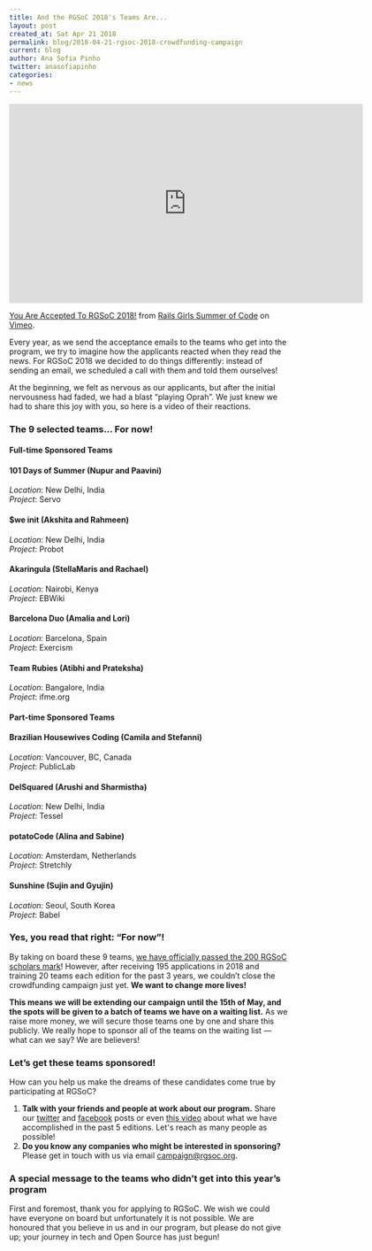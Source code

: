 ```yaml
---
title: And the RGSoC 2018's Teams Are...
layout: post
created_at: Sat Apr 21 2018
permalink: blog/2018-04-21-rgsoc-2018-crowdfunding-campaign
current: blog
author: Ana Sofia Pinho
twitter: anasofiapinho
categories:
- news
---
```


<iframe src="https://player.vimeo.com/video/265904630" width="640" height="360" frameborder="0" webkitallowfullscreen mozallowfullscreen allowfullscreen></iframe>
<p><a href="https://vimeo.com/265904630">You Are Accepted To RGSoC 2018!</a> from <a href="https://vimeo.com/user51331690">Rails Girls Summer of Code</a> on <a href="https://vimeo.com">Vimeo</a>.</p>

Every year, as we send the acceptance emails to the teams who get into the program, we try to imagine how the applicants reacted when they read the news. For RGSoC 2018 we decided to do things differently: instead of sending an email, we scheduled a call with them and told them ourselves!

At the beginning, we felt as nervous as our applicants, but after the initial nervousness had faded, we had a blast “playing Oprah”. We just knew we had to share this joy with you, so here is a video of their reactions.


### The 9 selected teams… For now!


#### Full-time Sponsored Teams

#### <span class="color-red">101 Days of Summer (Nupur and Paavini)</span>
_Location_: New Delhi, India<br>
_Project_: Servo

#### <span class="color-red">$we init (Akshita and Rahmeen)</span>
_Location_: New Delhi, India<br>
_Project_: Probot

#### <span class="color-red">Akaringula (StellaMaris and Rachael)</span>
_Location_: Nairobi, Kenya<br>
_Project_: EBWiki

#### <span class="color-red">Barcelona Duo (Amalia and Lori)</span>
_Location_: Barcelona, Spain<br>
_Project_: Exercism

#### <span class="color-red">Team Rubies (Atibhi and Prateksha)</span>
_Location_: Bangalore, India<br>
_Project_: ifme.org


#### Part-time Sponsored Teams

#### <span class="color-red">Brazilian Housewives Coding (Camila and Stefanni)</span>
_Location_: Vancouver, BC, Canada<br>
_Project_: PublicLab

#### <span class="color-red">DelSquared (Arushi and Sharmistha)</span>
_Location_: New Delhi, India<br>
_Project_: Tessel

#### <span class="color-red">potatoCode (Alina and Sabine)</span>
_Location_: Amsterdam, Netherlands<br>
_Project_: Stretchly

#### <span class="color-red">Sunshine (Sujin and Gyujin)</span>
_Location_: Seoul, South Korea<br>
_Project_: Babel

### Yes, you read that right: “For now”!

By taking on board these 9 teams, [we have officially passed the 200 RGSoC scholars mark](https://railsgirlssummerofcode.org/blog/2018-04-06-rgsoc-2018-crowdfunding-countdown)! However, after receiving 195 applications in 2018 and training 20 teams each edition for the past 3 years, we couldn’t close the crowdfunding campaign just yet. **We want to change more lives!**

<span class="color-red">**This means we will be extending our campaign until the 15th of May, and the spots will be given to a batch of teams we have on a waiting list.**</span> As we raise more money, we will secure those teams one by one and share this publicly. We really hope to sponsor all of the teams on the waiting list — what can we say? We are believers!



### Let’s get these teams sponsored!

How can you help us make the dreams of these candidates come true by participating at RGSoC?

1. **Talk with your friends and people at work about our program.** Share our [twitter](https://twitter.com/RailsGirlsSoC/status/987757077614514177) and [facebook](https://www.facebook.com/620914904656191/videos/1734881533259517/) posts or even [this video](https://railsgirlssummerofcode.org/blog/2018-02-15-rgsoc-2018-crowdfunding-campaign) about what we have accomplished in the past 5 editions. Let's reach as many people as possible!
2. **Do you know any companies who might be interested in sponsoring?** Please get in touch with us via email campaign@rgsoc.org.


### A special message to the teams who didn’t get into this year’s program

First and foremost, thank you for applying to RGSoC. We wish we could have everyone on board but unfortunately it is not possible. We are honoured that you believe in us and in our program, but please do not give up; your journey in tech and Open Source has just begun!


